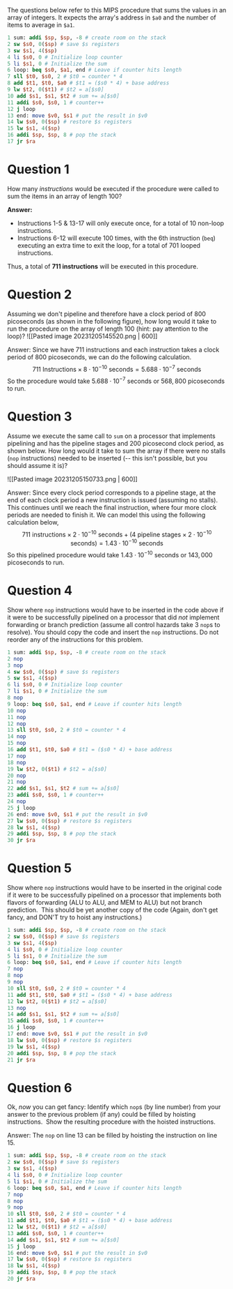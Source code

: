 The questions below refer to this MIPS procedure that sums the values in an array of integers. It expects the array's address in `$a0` and the number of items to average in `$a1`.

```mips
1 sum: addi $sp, $sp, -8 # create room on the stack   
2 sw $s0, 0($sp) # save $s registers   
3 sw $s1, 4($sp)   
4 li $s0, 0 # Initialize loop counter   
5 li $s1, 0 # Initialize the sum   
6 loop: beq $s0, $a1, end # Leave if counter hits length   
7 sll $t0, $s0, 2 # $t0 = counter * 4   
8 add $t1, $t0, $a0 # $t1 = ($s0 * 4) + base address   
9 lw $t2, 0($t1) # $t2 = a[$s0]   
10 add $s1, $s1, $t2 # sum += a[$s0]   
11 addi $s0, $s0, 1 # counter++   
12 j loop   
13 end: move $v0, $s1 # put the result in $v0   
14 lw $s0, 0($sp) # restore $s registers   
15 lw $s1, 4($sp)   
16 addi $sp, $sp, 8 # pop the stack   
17 jr $ra
```

# Question 1

How many _instructions_ would be executed if the procedure were called to sum the items in an array of length 100?

**Answer:**
- Instructions 1-5 & 13-17 will only execute once, for a total of 10 non-loop instructions.
- Instructions 6-12 will execute 100 times, with the 6th instruction (`beq`) executing an extra time to exit the loop, for a total of 701 looped instructions.

Thus, a total of **711 instructions** will be executed in this procedure.

# Question 2

Assuming we don't pipeline and therefore have a clock period of 800 picoseconds (as shown in the following figure), how long would it take to run the procedure on the array of length 100 (hint: pay attention to the loop)?
![[Pasted image 20231205145520.png | 600]]

Answer:
	Since we have 711 instructions and each instruction takes a clock period of 800 picoseconds, we can do the following calculation.
$$ 711 \text{ Instructions} \times 8 \cdot 10^{-10} \text{ seconds} = 5.688 \cdot 10^{-7} \text { seconds}$$
	So the procedure would take $5.688 \cdot 10^{-7} \text{ seconds}$ or $568,800 \text{ picoseconds}$ to run.

# Question 3

Assume we execute the same call to `sum` on a processor that implements pipelining and has the pipeline stages and 200 picosecond clock period, as shown below. How long would it take to sum the array if there were no stalls (`nop` instructions) needed to be inserted (-- this isn't possible, but you should assume it is)?

![[Pasted image 20231205150733.png | 600]]

Answer:
	Since every clock period corresponds to a pipeline stage, at the end of each clock period a new instruction is issued (assuming no stalls). This continues until we reach the final instruction, where four more clock periods are needed to finish it. We can model this using the following calculation below,
$$ 711 \text{ instructions} \times 2 \cdot 10^{-10} \text{ seconds} + (4 \text{ pipeline stages} \times 2 \cdot 10^{-10} \text{ seconds}) = 1.43 \cdot 10^{-10} \text{ seconds} $$
	So this pipelined procedure would take $1.43 \cdot 10^{-10} \text{ seconds}$ or $143,000 \text{ picoseconds}$ to run.

# Question 4

Show where `nop` instructions would have to be inserted in the code above if it were to be successfully pipelined on a processor that did _not_ implement forwarding or branch prediction (assume all control hazards take 3 `nop`s to resolve). You should copy the code and insert the `nop` instructions. Do not reorder any of the instructions for this problem.

```mips
1 sum: addi $sp, $sp, -8 # create room on the stack   
2 nop
3 nop
4 sw $s0, 0($sp) # save $s registers   
5 sw $s1, 4($sp)   
6 li $s0, 0 # Initialize loop counter   
7 li $s1, 0 # Initialize the sum   
8 nop
9 loop: beq $s0, $a1, end # Leave if counter hits length   
10 nop
11 nop
12 nop
13 sll $t0, $s0, 2 # $t0 = counter * 4   
14 nop
15 nop
16 add $t1, $t0, $a0 # $t1 = ($s0 * 4) + base address   
17 nop
18 nop
19 lw $t2, 0($t1) # $t2 = a[$s0]   
20 nop
21 nop
22 add $s1, $s1, $t2 # sum += a[$s0]   
23 addi $s0, $s0, 1 # counter++   
24 nop
25 j loop   
26 end: move $v0, $s1 # put the result in $v0   
27 lw $s0, 0($sp) # restore $s registers   
28 lw $s1, 4($sp)   
29 addi $sp, $sp, 8 # pop the stack   
30 jr $ra
```

# Question 5

Show where `nop` instructions would have to be inserted in the original code if it were to be successfully pipelined on a processor that implements both flavors of forwarding (ALU to ALU, and MEM to ALU) but not branch prediction.  This should be yet another copy of the code (Again, don't get fancy, and DON'T try to hoist any instructions.)

```mips
1 sum: addi $sp, $sp, -8 # create room on the stack   
2 sw $s0, 0($sp) # save $s registers   
3 sw $s1, 4($sp)   
4 li $s0, 0 # Initialize loop counter   
5 li $s1, 0 # Initialize the sum   
6 loop: beq $s0, $a1, end # Leave if counter hits length   
7 nop
8 nop
9 nop
10 sll $t0, $s0, 2 # $t0 = counter * 4   
11 add $t1, $t0, $a0 # $t1 = ($s0 * 4) + base address   
12 lw $t2, 0($t1) # $t2 = a[$s0]   
13 nop
14 add $s1, $s1, $t2 # sum += a[$s0]   
15 addi $s0, $s0, 1 # counter++  
16 j loop   
17 end: move $v0, $s1 # put the result in $v0   
18 lw $s0, 0($sp) # restore $s registers   
19 lw $s1, 4($sp)   
20 addi $sp, $sp, 8 # pop the stack   
21 jr $ra
```
# Question 6

Ok, _now_ you can get fancy: Identify which `nop`s (by line number) from your answer to the previous problem (if any) could be filled by hoisting instructions.  Show the resulting procedure with the hoisted instructions.

Answer:
	The `nop` on line 13 can be filled by hoisting the instruction on line 15.

```mips
1 sum: addi $sp, $sp, -8 # create room on the stack   
2 sw $s0, 0($sp) # save $s registers   
3 sw $s1, 4($sp)   
4 li $s0, 0 # Initialize loop counter   
5 li $s1, 0 # Initialize the sum   
6 loop: beq $s0, $a1, end # Leave if counter hits length   
7 nop
8 nop
9 nop
10 sll $t0, $s0, 2 # $t0 = counter * 4   
11 add $t1, $t0, $a0 # $t1 = ($s0 * 4) + base address   
12 lw $t2, 0($t1) # $t2 = a[$s0]   
13 addi $s0, $s0, 1 # counter++ 
14 add $s1, $s1, $t2 # sum += a[$s0]   
15 j loop   
16 end: move $v0, $s1 # put the result in $v0   
17 lw $s0, 0($sp) # restore $s registers   
18 lw $s1, 4($sp)   
19 addi $sp, $sp, 8 # pop the stack   
20 jr $ra
```
